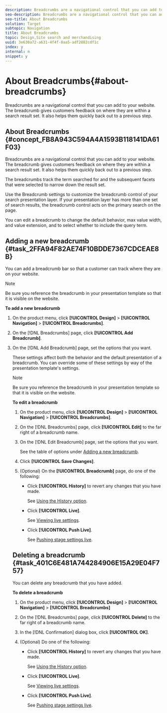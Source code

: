 ```yaml
---
description: Breadcrumbs are a navigational control that you can add to your website. The breadcrumb gives customers feedback on where they are within a search result set. It also helps them quickly back out to a previous step.
seo-description: Breadcrumbs are a navigational control that you can add to your website. The breadcrumb gives customers feedback on where they are within a search result set. It also helps them quickly back out to a previous step.
seo-title: About Breadcrumbs
solution: Target
subtopic: Navigation
title: About Breadcrumbs
topic: Design,Site search and merchandising
uuid: 3e630a72-a631-4f4f-8aa5-adf2882cdf1c
index: y
internal: n
snippet: y
---
```


# About Breadcrumbs{#about-breadcrumbs}

Breadcrumbs are a navigational control that you can add to your website. The breadcrumb gives customers feedback on where they are within a search result set. It also helps them quickly back out to a previous step.

## About Breadcrumbs {#concept_FB8A943C594A4A1593B118141DA61F03}

Breadcrumbs are a navigational control that you can add to your website. The breadcrumb gives customers feedback on where they are within a search result set. It also helps them quickly back out to a previous step. 

The breadcrumbs track the term searched for and the subsequent facets that were selected to narrow down the result set.

Use the Breadcrumb settings to customize the breadcrumb control of your search presentation layer. If your presentation layer has more than one set of search results, the breadcrumb control acts on the primary search on the page.

You can edit a breadcrumb to change the default behavior, max value width, and value extension, and to select whether to include the query term. 

## Adding a new breadcrumb {#task_2FFA94F82AE74F10BDDE7367CDCEAE8B}

You can add a breadcrumb bar so that a customer can track where they are on your website.

<!-- 

t_adding_a_new_breadcrumb.xml

 -->

>[!NOTE]
>
>Be sure you reference the breadcrumb in your presentation template so that it is visible on the website.

**To add a new breadcrumb** 

1. On the product menu, click **[!UICONTROL Design]** > **[!UICONTROL Navigation]** > **[!UICONTROL Breadcrumbs]**.
1. On the [!DNL Breadcrumbs] page, click **[!UICONTROL Add Breadcrumb]**.
1. On the [!DNL Add Breadcrumb] page, set the options that you want.

   These settings affect both the behavior and the default presentation of a breadcrumb. You can override some of these settings by way of the presentation template's settings.

   <!-- 

r_breadcrumb_options.xml

 -->

<table> 
 <thead> 
  <tr> 
   <th colname="col1" class="entry"> <p>Option </p> </th> 
   <th colname="col2" class="entry"> <p>Description </p> </th> 
  </tr> 
 </thead>
 <tbody> 
  <tr> 
   <td colname="col1"> <p>Breadcrumb Name </p> </td> 
   <td colname="col2"> <p>The name of the breadcrumb. </p> </td> 
  </tr> 
  <tr> 
   <td colname="col1"> <p>Behavior </p> </td> 
   <td colname="col2"> <p>Sets one of the following three breadcrumb behaviors: </p> <p> 
     <ul id="ul_7E66ACC1DA494B20BEC3B0B2CCAB103A"> 
      <li id="li_D81876660A8B48AFB70D3317063FBF6F"> <span class="uicontrol"> Goto </span> <p>Goto removes all the breadcrumbs after the one that is clicked, and starts a new search at that point. </p> </li> 
      <li id="li_63AE06B544B64DCAA8C55031B3DFFFF7"> <span class="uicontrol"> Remove </span> <p>Remove deletes from the path the breadcrumb that the customer clicked and then starts a new search. This behavior is useful when you want to let the customer undo steps in drilling down through the search. </p> </li> 
      <li id="li_EEC810D420FF41498ECE49EBAAB33BE5"> <span class="uicontrol"> Drop </span> <p>Drop removes all the breadcrumbs. </p> </li> 
     </ul> </p> <p> For example, suppose you have a breadcrumb of 1 &gt; 2 &gt; 3 &gt; 4. When a customer clicks on "2", it has the following results, based on the behavior you have chosen: </p> <p> 
     <ul id="ul_96FCD8E4C3704B45B59BC18A7A1AC52A"> 
      <li id="li_B880037088DF426F880788EAA3072180">Go To - 1 &gt; 2 </li> 
      <li id="li_D0F07A15DCD043EFA4563632ED33A9E2">Remove - 1 &gt; 3 &gt; 4 </li> 
      <li id="li_D848ED44B4E44538AA92010F9F186224"> Drop - Entire breadcrumb is dropped, taking the customer back to the point before they started to drill down. </li> 
     </ul> </p> </td> 
  </tr> 
  <tr> 
   <td colname="col1"> <p>Max Value Width </p> </td> 
   <td colname="col2"> <p>Specifies the length of each value in the breadcrumb trail. You specify the setting as a number of characters. </p> <p>For example, a setting of 6 means that the breadcrumb trail can be up to 6 characters long, including spaces. </p> </td> 
  </tr> 
  <tr> 
   <td colname="col1"> <p>Value Extension </p> </td> 
   <td colname="col2"> <p>Specifies the ellipses to use when a breadcrumb is truncated. </p> <p>By default a "..." (ellipses) is used. </p> </td> 
  </tr> 
  <tr> 
   <td colname="col1"> <p>Include Query Term </p> </td> 
   <td colname="col2"> <p>Controls the presence of query term in a breadcrumb. </p> </td> 
  </tr> 
  <tr> 
   <td colname="col1"> <p>Enable User-Defined Crumbs </p> </td> 
   <td colname="col2"> <p>Check to let you use the User-Defined items in breadcrumbs using <span class="codeph"> uX=[name]&amp;[name]=[value] </span> parameters in the URL. You can use processing rules to handle this parameters the way you want. </p> <p>For example, if this feature is enabled and you have the URL, <code> https://search.host.com/?1=category&amp;q1=Clothes&amp;u2= 
      type&amp;type=Men&amp;x3=kind&amp;q3=Sweater </code> in case if you have facets <span class="codeph"> <span class="varname"> category </span> </span> and <span class="codeph"> <span class="varname"> kind </span> </span>, your breadcrumb will look like <span class="codeph"> Clothes &gt; Men &gt; Sweater </span>. </p> </td> 
  </tr> 
  <tr> 
   <td colname="col1"> <p>User-Defined Crumb Names </p> </td> 
   <td colname="col2"> <p>A comma-separated list of all possible names of user-defined breadcrumb items. </p> <p>This option is only available if you check <span class="uicontrol"> Enable User-Defined Crumbs </span>. </p> </td> 
  </tr> 
 </tbody> 
</table>

1. Click **[!UICONTROL Add]**.
1. (Optional) On the [!DNL Breadcrumbs] page, do one of the following:

    * Click **[!UICONTROL History]** to revert any changes that you have made.

      See [Using the History option](../t-using-the-history-option.md#task_70DD3F87A67242BBBD2CB27156F43002). 
    
    * Click **[!UICONTROL Live]**.

      See [Viewing live settings](../c-about-staging.md#task_401A0EBDB5DB4D4CA933CBA7BECDC10F). 
    
    * Click **[!UICONTROL Push Live]**.

      See [Pushing stage settings live](../c-about-staging.md#task_44306783B4C0408AAA58B471DAF2D9A4).

## Editing a breadcrumb {#task_583481D9A23E4E0F97AEB18E72CBE13F}

You can edit the settings of any breadcrumb that you have added.

<!-- 

t_editing_a_breadcrumb.xml

 -->

>[!NOTE]
>
>Be sure you reference the breadcrumb in your presentation template so that it is visible on the website.

**To edit a breadcrumb** 

1. On the product menu, click **[!UICONTROL Design]** > **[!UICONTROL Navigation]** > **[!UICONTROL Breadcrumbs]**.
1. On the [!DNL Breadcrumbs] page, click **[!UICONTROL Edit]** to the far right of a breadcrumb name.
1. On the [!DNL Edit Breadcrumb] page, set the options that you want.

   See the table of options under [Adding a new breadcrumb](../c-about-design-menu/c-about-breadcrumbs.md#task_2FFA94F82AE74F10BDDE7367CDCEAE8B). 
1. Click **[!UICONTROL Save Changes]**.
1. (Optional) On the **[!UICONTROL Breadcrumb]** page, do one of the following:

    * Click **[!UICONTROL History]** to revert any changes that you have made.

      See [Using the History option](../t-using-the-history-option.md#task_70DD3F87A67242BBBD2CB27156F43002). 
    
    * Click **[!UICONTROL Live]**.

      See [Viewing live settings](../c-about-staging.md#task_401A0EBDB5DB4D4CA933CBA7BECDC10F). 
    
    * Click **[!UICONTROL Push Live]**.

      See [Pushing stage settings live](../c-about-staging.md#task_44306783B4C0408AAA58B471DAF2D9A4).

## Deleting a breadcrumb {#task_401C6E481A744284906E15A29E04F757}

You can delete any breadcrumb that you have added.

<!-- 

t_deleting_a_breadcrumb.xml

 -->

**To delete a breadcrumb** 

1. On the product menu, click **[!UICONTROL Design]** > **[!UICONTROL Navigation]** > **[!UICONTROL Breadcrumbs]**
1. On the [!DNL Breadcrumbs] page, click **[!UICONTROL Delete]** to the far right of a breadcrumb name.
1. In the [!DNL Confirmation] dialog box, click **[!UICONTROL OK]**.
1. (Optional) Do one of the following:

    * Click **[!UICONTROL History]** to revert any changes that you have made.

      See [Using the History option](../t-using-the-history-option.md#task_70DD3F87A67242BBBD2CB27156F43002). 
    
    * Click **[!UICONTROL Live]**.

      See [Viewing live settings](../c-about-staging.md#task_401A0EBDB5DB4D4CA933CBA7BECDC10F). 
    
    * Click **[!UICONTROL Push Live]**.

      See [Pushing stage settings live](../c-about-staging.md#task_44306783B4C0408AAA58B471DAF2D9A4).

